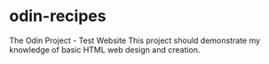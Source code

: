 # odin-recipes
The Odin Project - Test Website
This project should demonstrate my knowledge of basic HTML web design and creation.